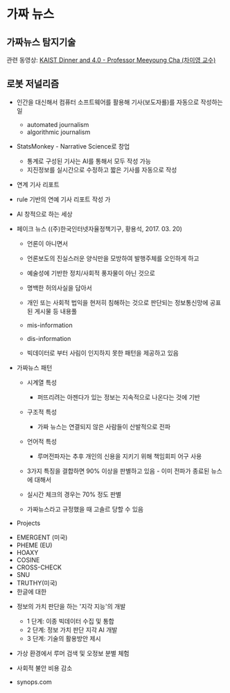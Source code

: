 # **가짜 뉴스**

## 가짜뉴스 탐지기술 

관련 동영상: [KAIST Dinner and 4.0 - Professor Meeyoung Cha (차미영 교수)](https://www.youtube.com/watch?v=hx-0q_1X4VI) 

## 로봇 저널리즘 
* 인간을 대신해서 컴퓨터 소프트웨어를 활용해 기사(보도자룔)를 자동으로 작성하는 일 
  - automated journalism
  - algorithmic journalism
  
* StatsMonkey - Narrative Science로 창업 
  - 통계로 구성된 기사는 AI를 통해서 모두 작성 가능
  - 지진정보를 실시간으로 수정하고 짧은 기사를 자동으로 작성 

* 연계 기사 리포트 

* rule 기반의 연예 기사 리포트 작성 가


* AI 창적으로 하는 세상 



* 페이크 뉴스 ((주)한국인터넷자율정책기구, 황용석, 2017. 03. 20)
  - 언론이 아니면서 
  - 언론보도의 진실스러운 양식만을 모방하여 발행주체를 오인하게 하고 
  - 예술성에 기반한 정치/사회적 풍자물이 아닌 것으로
  - 명백한 허의사실을 담아서
  - 개인 또는 사회적 법익을 현저히 침해하는 것으로 판단되는 정보통신망에 공표된 게시물 등 내용풀 
  
  
  - mis-information
  - dis-information
  
  - 빅데이터로 부터 사림이 인지하지 못한 패턴을 제공하고 있음 
  
* 가짜뉴스 패턴 
  - 시계열 특성
    + 퍼뜨리려는 아젠다가 있는 정보는 지속적으로 나온다는 것에 기반
  - 구조적 특성
    + 가짜 뉴스는 연결되지 않은 사람들이 산발적으로 전파
  - 언어적 특성 
    + 루머전파자는 추후 개인의 신용을 지키기 위해 책임회피 어구 사용
  
  - 3가지 특징을 결합하면 90% 이상을 판별하고 있음 - 이미 전파가 종료된 뉴스에 대해서 
  - 실시간 체크의 경우는 70% 정도 판별 
  
  - 가짜뉴스라고 규정했을 때 고솔르 당할 수 있음 

* Projects
- EMERGENT (미국)
- PHEME (EU)
- HOAXY
- COSINE
- CROSS-CHECK
- SNU
- TRUTHY(미국)
- 한글에 대한 

* 정보의 가치 판단을 하는 '지각 지능'의 개발 
  - 1 단계: 이종 빅데이터 수집 및 통합
  - 2 단계: 정보 가치 판단 지각 AI 개발 
  - 3 단계: 기술의 활용방안 제시 
  
* 가상 환경에서 루머 검색 및 오정보 분별 체험
* 사회적 불안 비용 감소
 - synops.com
    

    
  
